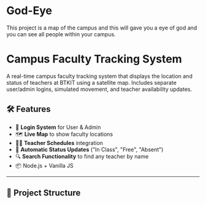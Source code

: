 # God-Eye
This project is a map of the campus and this will gave you a eye of god and you can see all people within your campus.

# Campus Faculty Tracking System

A real-time campus faculty tracking system that displays the location and status of teachers at BTKIT using a satellite map. Includes separate user/admin logins, simulated movement, and teacher availability updates.

## 🛠️ Features

- 🔐 **Login System** for User & Admin
- 🗺️ **Live Map** to show faculty locations
- 🧑‍🏫 **Teacher Schedules** integration
- 🔄 **Automatic Status Updates** ("In Class", "Free", "Absent")
- 🔍 **Search Functionality** to find any teacher by name
- 📦 Node.js + Vanilla JS

---

## 📁 Project Structure

